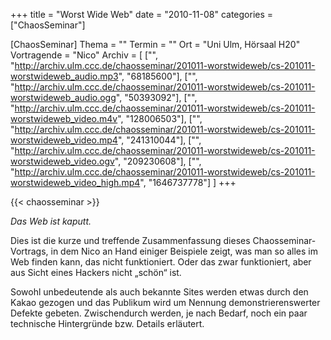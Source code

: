 +++
title = "Worst Wide Web"
date = "2010-11-08"
categories = ["ChaosSeminar"]

[ChaosSeminar]
Thema = ""
Termin = ""
Ort = "Uni Ulm, Hörsaal H20"
Vortragende = "Nico"
Archiv = [
	["", "http://archiv.ulm.ccc.de/chaosseminar/201011-worstwideweb/cs-201011-worstwideweb_audio.mp3", "68185600"],
	["", "http://archiv.ulm.ccc.de/chaosseminar/201011-worstwideweb/cs-201011-worstwideweb_audio.ogg", "50393092"],
	["", "http://archiv.ulm.ccc.de/chaosseminar/201011-worstwideweb/cs-201011-worstwideweb_video.m4v", "128006503"],
	["", "http://archiv.ulm.ccc.de/chaosseminar/201011-worstwideweb/cs-201011-worstwideweb_video.mp4", "241310044"],
	["", "http://archiv.ulm.ccc.de/chaosseminar/201011-worstwideweb/cs-201011-worstwideweb_video.ogv", "209230608"],
	["", "http://archiv.ulm.ccc.de/chaosseminar/201011-worstwideweb/cs-201011-worstwideweb_video_high.mp4", "1646737778"]
	]
+++

{{< chaosseminar >}}

*Das Web ist kaputt.*

Dies ist die kurze und treffende Zusammenfassung dieses Chaosseminar-Vortrags, in dem Nico an Hand einiger Beispiele zeigt, was man so alles im Web finden kann, das nicht funktioniert. Oder das zwar funktioniert, aber aus Sicht eines Hackers nicht „schön“ ist.

Sowohl unbedeutende als auch bekannte Sites werden etwas durch den Kakao gezogen und das Publikum wird um Nennung demonstrierenswerter Defekte gebeten. Zwischendurch werden, je nach Bedarf, noch ein paar technische Hintergründe bzw. Details erläutert.

